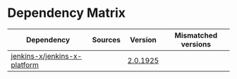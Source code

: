 # Dependency Matrix

Dependency | Sources | Version | Mismatched versions
---------- | ------- | ------- | -------------------
[jenkins-x/jenkins-x-platform](https://github.com/jenkins-x/jenkins-x-platform) |  | [2.0.1925](https://github.com/jenkins-x/jenkins-x-platform/releases/tag/v2.0.1925) | 
